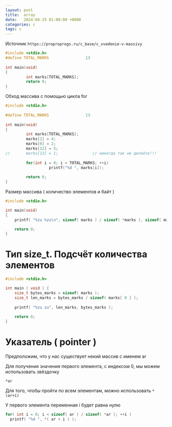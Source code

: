 ```yaml
---
layout: post
title:  array
date:   2024-04-25 01:00:00 +0000
categories: c
tags: c
---
```


Источник `https://proproprogs.ru/c_base/c_vvedenie-v-massivy`

```c
#include <stdio.h>
#define TOTAL_MARKS                13
 
int main(void)
{
         int marks[TOTAL_MARKS];
         return 0;
}
```

Обход массива с помощью цикла for

```c
#include <stdio.h>
 
#define TOTAL_MARKS                13
 
int main(void)
{
         int marks[TOTAL_MARKS];
         marks[2] = 4;
         marks[0] = 2;
         marks[12] = 5;
//       marks[13] = 1;               // никогда так не делайте!!!
 
         for(int i = 0; i < TOTAL_MARKS; ++i)
                   printf("%d ", marks[i]);
 
         return 0;
}
```

Размер массива ( количество элементов и байт )

```c
#include <stdio.h>

int main(void)
{
    printf( "%zu %zu\n", sizeof( marks ) / sizeof( *marks ), sizeof( marks ) );

    return 0;
}
```

# Тип size_t. Подсчёт количества элементов

```c
#include <stdio.h>

int main ( void ) {
	size_t bytes_marks = sizeof( marks );
	size_t len_marks = bytes_marks / sizeof( marks[ 0 ] );
	
	printf( "%zu zu", len_marks, bytes_marks );
	
	return 0;
}
```

# Указатель ( pointer )

Предположим, что у нас существует некий массив с именем ar

Для получения значения первого элемента, с индексом 0, мы можем использовать звёздочку

`*ar`

Для того, чтобы пройти по всем элементам, можно использовать `*(ar+i)`

У первого элемента переменная i будет равна нулю

```c
for( int i = 0; i < sizeof( ar ) / sizeof( *ar ); ++i )
  printf( "%d ", *( ar + i ) );
```